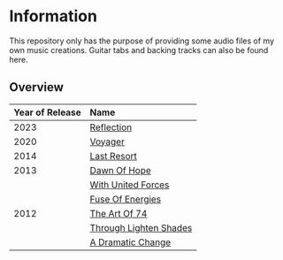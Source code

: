 # Information
This repository only has the purpose of providing some audio files of my own music creations.
Guitar tabs and backing tracks can also be found here.

## Overview
| Year of Release | Name                                                  |
| :-------------- | :---------------------------------------------------- |
| 2023            | [Reflection](2023_Reflection/)                        |
| 2020            | [Voyager](2020_Voyager/)                              |
| 2014            | [Last Resort](2014_LastResort/)                       |
| 2013            | [Dawn Of Hope](2013_DawnOfHope/)                      |
|                 | [With United Forces](2013_WithUnitedForces/)          |
|                 | [Fuse Of Energies](2013_FuseOfEnergies/)              |
| 2012            | [The Art Of 74](2012_TheArtOf74/)                     |
|                 | [Through Lighten Shades](2012_ThroughLightenShades/)  |
|                 | [A Dramatic Change](2012_ADramaticChange/)            |
